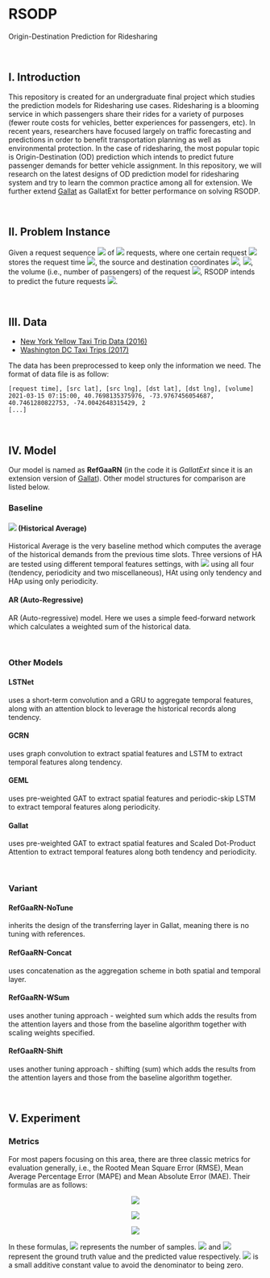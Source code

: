 # RSODP
Origin-Destination Prediction for Ridesharing

<br>

## I. Introduction

This repository is created for an undergraduate final project which studies the prediction models for Ridesharing use cases. Ridesharing is a blooming service in which passengers share their rides for a variety of purposes (fewer route costs for vehicles, better experiences for passengers, etc). In recent years, researchers have focused largely on traffic forecasting and predictions in order to benefit transportation planning as well as environmental protection. In the case of ridesharing, the most popular topic is Origin-Destination (OD) prediction which intends to predict future passenger demands for better vehicle assignment. In this repository, we will research on the latest designs of OD prediction model for ridesharing system and try to learn the common practice among all for extension. We further extend [Gallat](https://arxiv.org/pdf/2101.00752.pdf) as GallatExt for better performance on solving RSODP.

<br>

## II. Problem Instance

Given a request sequence <img src="https://render.githubusercontent.com/render/math?math=R = [r_0, r_1, \dots, r_{n - 1}]"> of <img src="https://render.githubusercontent.com/render/math?math=n"> requests, where one certain request <img src="https://render.githubusercontent.com/render/math?math=r_i = (t_{r_i}, v_{s_i}, v_{d_i}, n_i)"> stores the request time <img src="https://render.githubusercontent.com/render/math?math=t_{r_i}">, the source and destination coordinates <img src="https://render.githubusercontent.com/render/math?math=v_{s_i} = (lat_{s_i}, lng_{s_i})">, <img src="https://render.githubusercontent.com/render/math?math=v_{d_i} = (lat_{d_i}, lng_{d_i})">, the volume (i.e., number of passengers) of the request <img src="https://render.githubusercontent.com/render/math?math=n_i">, RSODP intends to predict the future requests <img src="https://render.githubusercontent.com/render/math?math=\hat{R}">.

<br>

## III. Data

-   [New York Yellow Taxi Trip Data (2016)](https://www.kaggle.com/vishnurapps/newyork-taxi-demand)
-   [Washington DC Taxi Trips (2017)](https://www.kaggle.com/bvc5283/dc-taxi-trips)

The data has been preprocessed to keep only the information we need. The format of data file is as follow:

```pseudocode
[request time], [src lat], [src lng], [dst lat], [dst lng], [volume]
2021-03-15 07:15:00, 40.7698135375976, -73.9767456054687, 40.7461280822753, -74.0042648315429, 2
[...]
```

<br>

## IV. Model

Our model is named as **RefGaaRN** (in the code it is *GallatExt* since it is an extension version of [Gallat](https://arxiv.org/pdf/2101.00752.pdf)). Other model structures for comparison are listed below.

### Baseline

#### <img src="https://render.githubusercontent.com/render/math?math=HA^{%2b}"> (Historical Average)

Historical Average is the very baseline method which computes the average of the historical demands from the previous time slots. Three versions of HA are tested using different temporal features settings, with <img src="https://render.githubusercontent.com/render/math?math=HA^{%2b}"> using all four (tendency, periodicity and two miscellaneous), HAt using only tendency and HAp using only periodicity.

#### AR (Auto-Regressive)

AR (Auto-regressive) model. Here we uses a simple feed-forward network which calculates a weighted sum of the historical data.

<br>

### Other Models

#### LSTNet

uses a short-term convolution and a GRU to aggregate temporal features, along with an attention block to leverage the historical records along tendency.

#### GCRN

uses graph convolution to extract spatial features and LSTM to extract temporal features along tendency.

#### GEML

uses pre-weighted GAT to extract spatial features and periodic-skip LSTM to extract temporal features along periodicity.

#### Gallat

uses pre-weighted GAT to extract spatial features and Scaled Dot-Product Attention to extract temporal features along both tendency and periodicity. 

<br>

### Variant

#### RefGaaRN-NoTune

inherits the design of the transferring layer in Gallat, meaning there is no tuning with references.

#### RefGaaRN-Concat

uses concatenation as the aggregation scheme in both spatial and temporal layer.

#### RefGaaRN-WSum

uses another tuning approach - weighted sum which adds the results from the attention layers and those from the baseline algorithm together with scaling weights specified.

#### RefGaaRN-Shift

uses another tuning approach - shifting (sum) which adds the results from the attention layers and those from the baseline algorithm together.

<br>

## V. Experiment

### Metrics

For most papers focusing on this area, there are three classic metrics for evaluation generally, i.e., the Rooted Mean Square Error (RMSE), Mean Average Percentage Error (MAPE) and Mean Absolute Error (MAE). Their formulas are as follows:

<p align="center"><img src="https://render.githubusercontent.com/render/math?math=RMSE(y, \hat{y}) = \sqrt{\frac{1}{z}\sum_{i=1}^{z}(y - \hat{y})^2}"></p>

<p align="center"><img src="https://render.githubusercontent.com/render/math?math=MAPE(y, \hat{y}) = \frac{1}{z}\sum_{i=1}^{z}|\frac{y - \hat{y}}{y %2B \epsilon}|"></p>

<p align="center"><img src="https://render.githubusercontent.com/render/math?math=MAE(y, \hat{y}) = \frac{1}{z}\sum_{i=1}^{z}|y - \hat{y}|"></p>

In these formulas, <img src="https://render.githubusercontent.com/render/math?math=z"> represents the number of samples. <img src="https://render.githubusercontent.com/render/math?math=y_i"> and <img src="https://render.githubusercontent.com/render/math?math=\hat{y}_i"> represent the ground truth value and the predicted value respectively. <img src="https://render.githubusercontent.com/render/math?math=\epsilon"> is a small additive constant value to avoid the denominator to being zero.

<!-- <style>
    body {
        text-align: justify;
    }
</style> -->
